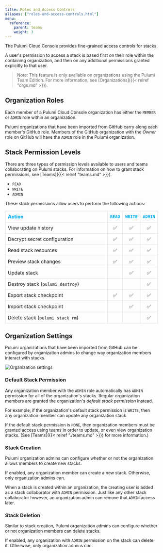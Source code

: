 ```yaml
---
title: Roles and Access Controls
aliases: ["roles-and-access-controls.html"]
menu:
  reference:
    parent: teams
    weight: 3
---
```


The Pulumi Cloud Console provides fine-grained access controls for stacks.

A user's permission to access a stack is based first on their role within the containing
organization, and then on any additional permissions granted explicitly to that user.

> Note: This feature is only available on organizations using the Pulumi Team Edition.
> For more information, see [Organizations]({{< relref "orgs.md" >}}).

## Organization Roles

Each member of a Pulumi Cloud Console organization has either the `MEMBER` or
`ADMIN` role within an organization.

Pulumi organizations that have been imported from GitHub carry along each
member's GitHub role. Members of the GitHub organization with the _Owner_
role on GitHub will have the `ADMIN` role in the Pulumi organization.

## Stack Permission Levels

There are three types of permission levels available to users and teams
collaborating on Pulumi stacks. For information on how to grant stack
permissions, see [Teams]({{< relref "teams.md" >}}).

- `READ`
- `WRITE`
- `ADMIN`

<style>
td, th {
    padding: 8px 8px;
    text-align: center;
    border: 1px solid rgba(0,0,0,0.13);
}

thead tr th {
    color: #00acf2;  /* $primary2, blue */
    font-weight: 800;
}

thead tr th:first-child {
    text-align: left;
}

tbody tr td {
    width: 30px;
}

tbody tr td:first-child {
    text-align: left;
    width: 500px;
}
</style>

These stack permissions allow users to perform the following actions:

| Action | `READ` | `WRITE` | `ADMIN` |
|--------|--------|---------|---------|
| View update history | ✅ | ✅ | ✅ |
| Decrypt secret configuration | ✅ | ✅ | ✅ |
| Read stack resources | ✅ | ✅ | ✅ |
| Preview stack changes | ✅ | ✅ | ✅ |
| Update stack | | ✅ | ✅ |
| Destroy stack (`pulumi destroy`) | |   | ✅ |
| Export stack checkpoint | ✅ | ✅ | ✅ |
| Import stack checkpoint |  | ✅ | ✅ |
| Delete stack (`pulumi stack rm`) | | | ✅ |

## Organization Settings

Pulumi organizations that have been imported from GitHub can be configured by
organization admins to change way organization members interact with stacks.

![Organization settings](/images/docs/reference/service/org-settings-card.png)

### Default Stack Permission

Any organization member with the `ADMIN` role automatically has `ADMIN`
permission for all of the organization's stacks. Regular organization members
are granted the organization's _default stack permission_ instead.

For example, if the organization's default stack permission is `WRITE`, then
any organization member can update any organization stack.

If the default stack permission is `NONE`, then organization members must be
granted access using teams in order to update, or even view organization
stacks. (See [Teams]({{< relref "./teams.md" >}}) for more information.)

### Stack Creation

Pulumi organization admins can configure whether or not the organization
allows members to create new stacks.

If enabled, any organization member can create a new stack. Otherwise, only
organization admins can.

When a stack is created within an organization, the creating user is added as
a stack collaborator with `ADMIN` permission. Just like any other stack
collaborator however, an organization admin can remove that `ADMIN` access
later.

### Stack Deletion

Similar to stack creation, Pulumi organization admins can configure whether
or not organization members can delete stacks.

If enabled, any organization with `ADMIN` permission on the stack can delete
it. Otherwise, only organization admins can.
